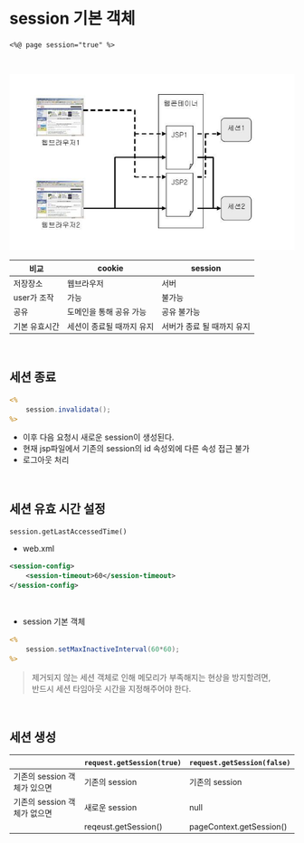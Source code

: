# session 기본 객체

`<%@ page session="true" %>`

<br>

![](img/session.jpg)


|비교|cookie|session|
|---|---|---|
|저장장소|웹브라우저|서버|
|user가 조작|가능|불가능|
|공유|도메인을 통해 공유 가능|공유 불가능|
|기본 유효시간|세션이 종료될 때까지 유지|서버가 종료 될 때까지 유지|

<br>

## 세션 종료

```jsp
<%
    session.invalidata();
%>     
```
* 이후 다음 요청시 새로운 session이 생성된다.
* 현재 jsp파일에서 기존의 session의 id 속성외에 다른 속성 접근 불가
* 로그아웃 처리

<br>

## 세션 유효 시간 설정
`session.getLastAccessedTime()`

* web.xml
```xml
<session-config>
    <session-timeout>60</session-timeout>
</session-config>
```
<br>

* session 기본 객체 
```jsp
<%
    session.setMaxInactiveInterval(60*60);
%>
```
> 제거되지 않는 세션 객체로 인해 메모리가 부족해지는 현상을 방지할려면,   
> 반드시 세션 타임아웃 시간을 지정해주어야 한다.


<br>

## 세션 생성

||`request.getSession(true)`| `request.getSession(false)`|
|---|---|---|
|기존의 session 객체가 있으면| 기존의 session | 기존의 session|
|기존의 session 객체가 없으면| 새로운 session | null|
||reqeust.getSession()|pageContext.getSession()|

